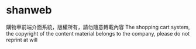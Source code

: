 # shanweb
購物車前端介面系統，版權所有，請勿隨意轉載內容
The shopping cart system, the copyright of the content material belongs to the company, please do not reprint at will
